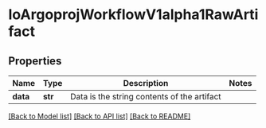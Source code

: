 # IoArgoprojWorkflowV1alpha1RawArtifact

## Properties
Name | Type | Description | Notes
------------ | ------------- | ------------- | -------------
**data** | **str** | Data is the string contents of the artifact | 

[[Back to Model list]](../README.md#documentation-for-models) [[Back to API list]](../README.md#documentation-for-api-endpoints) [[Back to README]](../README.md)

